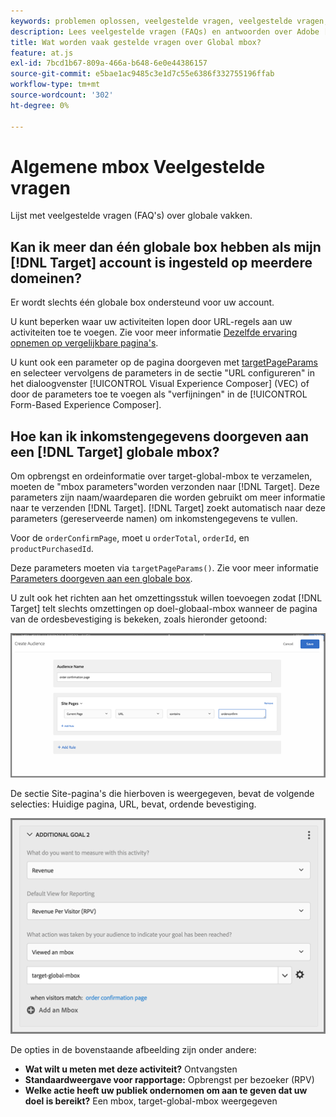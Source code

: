 ```yaml
---
keywords: problemen oplossen, veelgestelde vragen, veelgestelde vragen, veelgestelde vragen, algemene en globale vragen
description: Lees veelgestelde vragen (FAQs) en antwoorden over Adobe [!DNL Target] globale vakken.
title: Wat worden vaak gestelde vragen over Global mbox?
feature: at.js
exl-id: 7bcd1b67-809a-466a-b648-6e0e44386157
source-git-commit: e5bae1ac9485c3e1d7c55e6386f332755196ffab
workflow-type: tm+mt
source-wordcount: '302'
ht-degree: 0%

---
```


# Algemene mbox Veelgestelde vragen

Lijst met veelgestelde vragen (FAQ&#39;s) over globale vakken.

## Kan ik meer dan één globale box hebben als mijn [!DNL Target] account is ingesteld op meerdere domeinen?

Er wordt slechts één globale box ondersteund voor uw account.

U kunt beperken waar uw activiteiten lopen door URL-regels aan uw activiteiten toe te voegen. Zie voor meer informatie [Dezelfde ervaring opnemen op vergelijkbare pagina&#39;s](https://experienceleague.adobe.com/docs/target/using/experiences/vec/temtest.html?lang=nl-NL).

U kunt ook een parameter op de pagina doorgeven met [targetPageParams](/help/dev/implement/client-side/atjs/atjs-functions/targetpageparams.md) en selecteer vervolgens de parameters in de sectie &quot;URL configureren&quot; in het dialoogvenster [!UICONTROL Visual Experience Composer] (VEC) of door de parameters toe te voegen als &quot;verfijningen&quot; in de [!UICONTROL Form-Based Experience Composer].

## Hoe kan ik inkomstengegevens doorgeven aan een [!DNL Target] globale mbox?

Om opbrengst en ordeinformatie over target-global-mbox te verzamelen, moeten de &quot;mbox parameters&quot;worden verzonden naar [!DNL Target]. Deze parameters zijn naam/waardeparen die worden gebruikt om meer informatie naar te verzenden [!DNL Target]. [!DNL Target] zoekt automatisch naar deze parameters (gereserveerde namen) om inkomstengegevens te vullen.

Voor de `orderConfirmPage`, moet u `orderTotal`, `orderId`, en `productPurchasedId`.

Deze parameters moeten via `targetPageParams()`. Zie voor meer informatie [Parameters doorgeven aan een globale box](/help/dev/implement/client-side/atjs/global-mbox/pass-parameters-to-global-mbox.md).

U zult ook het richten aan het omzettingsstuk willen toevoegen zodat [!DNL Target] telt slechts omzettingen op doel-globaal-mbox wanneer de pagina van de ordesbevestiging is bekeken, zoals hieronder getoond:

![alternatieve afbeelding](assets/revenue1.png)

De sectie Site-pagina&#39;s die hierboven is weergegeven, bevat de volgende selecties: Huidige pagina, URL, bevat, ordende bevestiging.

![alternatieve afbeelding](assets/revenue2.png)

De opties in de bovenstaande afbeelding zijn onder andere:

* **Wat wilt u meten met deze activiteit?** Ontvangsten
* **Standaardweergave voor rapportage:** Opbrengst per bezoeker (RPV)
* **Welke actie heeft uw publiek ondernomen om aan te geven dat uw doel is bereikt?** Een mbox, target-global-mbox weergegeven
